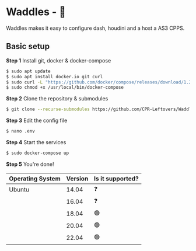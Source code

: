 # Waddles - 🐧

Waddles makes it easy to configure dash, houdini and a host a AS3 CPPS.

## Basic setup

**Step 1** Install git, docker & docker-compose

```bash
$ sudo apt update
$ sudo apt install docker.io git curl
$ sudo curl -L "https://github.com/docker/compose/releases/download/1.25.5/docker-compose-$(uname -s)-$(uname -m)" -o /usr/local/bin/docker-compose
$ sudo chmod +x /usr/local/bin/docker-compose
```

**Step 2** Clone the repository & submodules
```bash
$ git clone --recurse-submodules https://github.com/CPR-Leftovers/Waddles && cd Waddles
```

**Step 3** Edit the config file
```bash
$ nano .env
```

**Step 4** Start the services
```bash
$ sudo docker-compose up
```

**Step 5** You're done!

| Operating System | Version | Is it supported?      
| ---------------- | ------- | ------------------
| Ubuntu           | 14.04   | ❓     
|                  | 16.04   | ❓  
|                  | 18.04   | 🟢 
|                  | 20.04   | 🟢
|                  | 22.04   | 🟢
